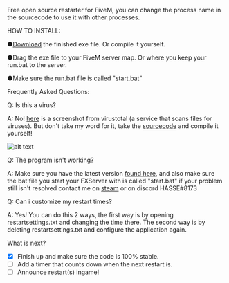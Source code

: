 Free open source restarter for FiveM, you can change the process name in the sourcecode to use it with other processes.

HOW TO INSTALL:

●[Download](https://github.com/MHL1337/Fivem-Auto-Restart/raw/master/Fivem%20auto%20restart.exe) the finished exe file. Or compile it yourself.

●Drag the exe file to your FiveM server map. Or where you keep your run.bat to the server.

●Make sure the run.bat file is called "start.bat"

Frequently Asked Questions:

Q: Is this a virus?

A: No! [here](https://i.gyazo.com/6c0a3d2b1c84defb18d76f78211095e4.png) is a screenshot from virustotal (a service that scans files for viruses). But don't take my word for it, take the [sourcecode](https://github.com/MHL1337/Fivem-Auto-Restart/blob/master/Program.cs) and compile it yourself!

![alt text](https://i.gyazo.com/6c0a3d2b1c84defb18d76f78211095e4.png)

Q: The program isn't working?

A: Make sure you have the latest version [found here](https://github.com/MHL1337/Fivem-Auto-Restart/raw/master/Fivem%20auto%20restart.exe), and also make sure the bat file you start your FXServer with is called "start.bat" if your problem still isn't resolved contact me on [steam](https://steamcommunity.com/id/omgmhl/) or on discord HASSE#8173

Q: Can i customize my restart times?

A: Yes! You can do this 2 ways, the first way is by opening restartsettings.txt and changing the time there. The second way is by deleting restartsettings.txt and configure the application again.

What is next?

- [x] Finish up and make sure the code is 100% stable.
- [ ] Add a timer that counts down when the next restart is.
- [ ] Announce restart(s) ingame!
